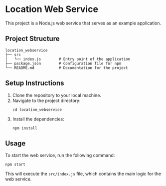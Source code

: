 # Location Web Service

This project is a Node.js web service that serves as an example application.

## Project Structure

```
location_webservice
├── src
│   └── index.js        # Entry point of the application
├── package.json        # Configuration file for npm
└── README.md           # Documentation for the project
```

## Setup Instructions

1. Clone the repository to your local machine.
2. Navigate to the project directory:
   ```
   cd location_webservice
   ```
3. Install the dependencies:
   ```
   npm install
   ```

## Usage

To start the web service, run the following command:
```
npm start
```

This will execute the `src/index.js` file, which contains the main logic for the web service.